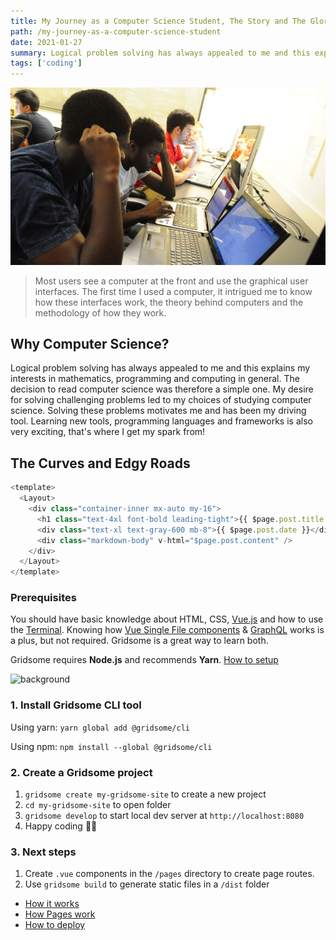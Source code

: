 ```yaml
---
title: My Journey as a Computer Science Student, The Story and The Glory
path: /my-journey-as-a-computer-science-student
date: 2021-01-27
summary: Logical problem solving has always appealed to me and this explains my interests in mathematics, programming and computing in general. The decision to read computer science was therefore a simple one. My desire for solving challenging problems led to my choices of studying computer science.
tags: ['coding']
---
```


![background](./images/computer-science.jpg)

> Most users see a computer at the front and use the graphical user interfaces. The first time I used a computer, it intrigued me to know how these interfaces work, the theory behind computers and the methodology of how they work.

## Why Computer Science?

Logical problem solving has always appealed to me and this explains my interests in mathematics, programming and computing in general. The decision to read computer science was therefore a simple one. My desire for solving challenging problems led to my choices of studying computer science. Solving these problems motivates me and has been my driving tool. Learning new tools, programming languages and frameworks is also very exciting, that's where I get my spark from!

## The Curves and Edgy Roads

```js
<template>
  <Layout>
    <div class="container-inner mx-auto my-16">
      <h1 class="text-4xl font-bold leading-tight">{{ $page.post.title }}</h1>
      <div class="text-xl text-gray-600 mb-8">{{ $page.post.date }}</div>
      <div class="markdown-body" v-html="$page.post.content" />
    </div>
  </Layout>
</template>
```


### Prerequisites
You should have basic knowledge about HTML, CSS, [Vue.js](https://vuejs.org) and how to use the [Terminal](https://www.linode.com/docs/tools-reference/tools/using-the-terminal/). Knowing how [Vue Single File components](https://vuejs.org/v2/guide/single-file-components.html) & [GraphQL](https://www.graphql.com/) works is a plus, but not required. Gridsome is a great way to learn both.

Gridsome requires **Node.js** and recommends **Yarn**. [How to setup](/docs/prerequisites)

![background](./images/background.jpg)

### 1. Install Gridsome CLI tool

Using yarn:
`yarn global add @gridsome/cli`

Using npm:
`npm install --global @gridsome/cli`

### 2. Create a Gridsome project

1. `gridsome create my-gridsome-site` to create a new project </li>
2. `cd my-gridsome-site` to open folder
3. `gridsome develop` to start local dev server at `http://localhost:8080`
4. Happy coding 🎉🙌

### 3. Next steps

1. Create `.vue` components in the `/pages` directory to create page routes.
2. Use `gridsome build` to generate static files in a `/dist` folder


- [How it works](/docs/how-it-works)
- [How Pages work](/docs/pages)
- [How to deploy](/docs/deployment)
